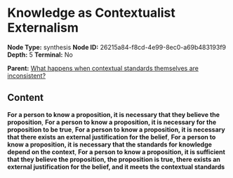 # Knowledge as Contextualist Externalism

**Node Type:** synthesis
**Node ID:** 26215a84-f8cd-4e99-8ec0-a69b483193f9
**Depth:** 5
**Terminal:** No

**Parent:** [What happens when contextual standards themselves are inconsistent?](what-happens-when-contextual-standards-themselves-are-inconsistent-antithesis-f96cf618-ea04-4b2b-8d51-1c74675bbe09.md)

## Content

**For a person to know a proposition, it is necessary that they believe the proposition**, **For a person to know a proposition, it is necessary for the proposition to be true**, **For a person to know a proposition, it is necessary that there exists an external justification for the belief**, **For a person to know a proposition, it is necessary that the standards for knowledge depend on the context**, **For a person to know a proposition, it is sufficient that they believe the proposition, the proposition is true, there exists an external justification for the belief, and it meets the contextual standards**

